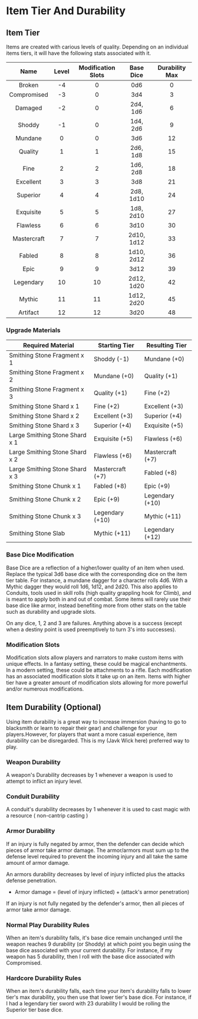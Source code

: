 # Item Tier And Durability

## Item Tier

Items are created with carious levels of quality. Depending on an individual items tiers, it will have the following stats associated with it.

|    Name    | Level | Modification Slots | Base Dice | Durability Max |
| :---------: | :---: | :----------------: | :--------: | :------------: |
|   Broken   |  -4  |         0         |    0d6    |       0       |
| Compromised |  -3  |         0         |    3d4    |       3       |
|   Damaged   |  -2  |         0         |  2d4, 1d6  |       6       |
|   Shoddy   |  -1  |         0         |  1d4, 2d6  |       9       |
|   Mundane   |   0   |         0         |    3d6    |       12       |
|   Quality   |   1   |         1         |  2d6, 1d8  |       15       |
|    Fine    |   2   |         2         |  1d6, 2d8  |       18       |
|  Excellent  |   3   |         3         |    3d8    |       21       |
|  Superior  |   4   |         4         | 2d8, 1d10 |       24       |
|  Exquisite  |   5   |         5         | 1d8, 2d10 |       27       |
|  Flawless  |   6   |         6         |    3d10    |       30       |
| Mastercraft |   7   |         7         | 2d10, 1d12 |       33       |
|   Fabled   |   8   |         8         | 1d10, 2d12 |       36       |
|    Epic    |   9   |         9         |    3d12    |       39       |
|  Legendary  |  10  |         10         | 2d12, 1d20 |       42       |
|   Mythic   |  11  |         11         | 1d12, 2d20 |       45       |
|  Artifact  |  12  |         12         |    3d20    |       48       |

### Upgrade Materials

| Required Material               | Starting Tier    | Resulting Tier   |
| ------------------------------- | ---------------- | ---------------- |
| Smithing Stone Fragment x 1     | Shoddy (-1)      | Mundane (+0)     |
| Smithing Stone Fragment x 2     | Mundane (+0)     | Quality (+1)     |
| Smithing Stone Fragment x 3     | Quality (+1)     | Fine (+2)        |
| Smithing Stone Shard x 1        | Fine (+2)        | Excellent (+3)   |
| Smithing Stone Shard x 2        | Excellent (+3)   | Superior (+4)    |
| Smithing Stone Shard x 3        | Superior (+4)    | Exquisite (+5)   |
| Large Smithing Stone Shard x 1 | Exquisite (+5)   | Flawless (+6)    |
| Large Smithing Stone Shard x 2 | Flawless (+6)    | Mastercraft (+7) |
| Large Smithing Stone Shard x 3 | Mastercraft (+7) | Fabled (+8)      |
| Smithing Stone Chunk x 1        | Fabled (+8)      | Epic (+9)        |
| Smithing Stone Chunk x 2        | Epic (+9)        | Legendary (+10)  |
| Smithing Stone Chunk x 3        | Legendary (+10)  | Mythic (+11)     |
| Smithing Stone Slab             | Mythic (+11)     | Legendary (+12)  |

### Base Dice Modification

Base Dice are a reflection of a higher/lower quality of an item when used. Replace the typical 3d6 base dice with the corresponding dice on the item tier table. For instance, a mundane dagger for a character rolls 4d6. With a Mythic dagger they would roll 1d6, 1d12, and 2d20. This also applies to Conduits, tools used in skill rolls (high quality grappling hook for Climb), and is meant to apply both in and out of combat. Some items will rarely use their base dice like armor, instead benefiting more from other stats on the table such as durability and upgrade slots.

On any dice, 1, 2 and 3 are failures. Anything above is a success (except when a destiny point is used preemptively to turn 3's into successes).

### Modification Slots

Modification slots allow players and narrators to make custom items with unique effects. In a fantasy setting, these could be magical enchantments. In a modern setting, these could be attachments to a rifle. Each modification has an associated modification slots it take up on an item. Items with higher tier have a greater amount of modification slots allowing for more powerful and/or numerous modifications.

## Item Durability (Optional)

Using item durability is a great way to increase immersion (having to go to blacksmith or learn to repair their gear) and challenge for your players.However, for players that want a more casual experience, item durability can be disregarded. This is my (Javk Wick here) preferred way to play.

### Weapon Durability

A weapon's Durability decreases by 1 whenever a weapon is used to attempt to inflict an injury level.

### Conduit Durability

A conduit's durability decreases by 1 whenever it is used to cast magic with a resource ( non-cantrip casting )

### Armor Durability

If an injury is fully negated by armor, then the defender can decide which pieces of armor take armor damage. The armor/armors must sum up to the defense level required to prevent the incoming injury and all take the same amount of armor damage.

An armors durability decreases by level of injury inflicted plus the attacks defense penetration.

- Armor damage = (level of injury inflicted) + (attack's armor penetration)

If an injury is not fully negated by the defender's armor, then all pieces of armor take armor damage.

### Normal Play Durability Rules

When an item's durability falls, it's base dice remain unchanged until the weapon reaches 9 durability (or Shoddy) at which point you begin using the base dice associated with your current durability. For instance, if my weapon has 5 durability, then I roll with the base dice associated with Compromised.

### Hardcore Durability Rules

When an item's durability falls, each time your item's durability falls to lower tier's max durability, you then use that lower tier's base dice. For instance, if I had a legendary tier sword with 23 durability I would be rolling the Superior tier base dice.

